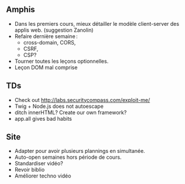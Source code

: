 ## Amphis

- Dans les premiers cours, mieux détailler le modèle client-server des
  applis web. (suggestion Zanolin)
- Refaire dernière semaine :
  - cross-domain, CORS,
  - CSRF,
  - CSP?
- Tourner toutes les leçons optionnelles.
- Leçon DOM mal comprise

## TDs

- Check out http://labs.securitycompass.com/exploit-me/
- Twig + Node.js does not autoescape
- ditch innerHTML? Create our own framework?
- app.all gives bad habits

## Site

- Adapter pour avoir plusieurs plannings en simultanée.
- Auto-open semaines hors période de cours.
- Standardiser vidéo?
- Revoir biblio
- Améliorer techno vidéo
